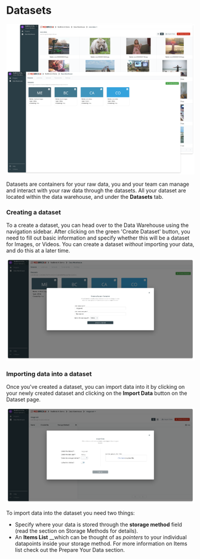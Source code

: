 # Datasets

![](../.gitbook/assets/group-2-2x.png)

Datasets are containers for your raw data, you and your team can manage and interact with your raw data through the datasets. All your dataset are located within the data warehouse, and under the **Datasets** tab. 

### Creating a dataset

To a create a dataset, you can head over to the Data Warehouse using the navigation sidebar. After clicking on the green 'Create Dataset' button, you need to fill out basic information and specify whether this will be a dataset for Images, or Videos. You can create a dataset _without_ importing your data, and do this at a later time. 

![](../.gitbook/assets/app.redbrickai.com_f5924ece-e355-48d2-8f9d-064c3440cef3_warehouse_search-3-2x.png)

### Importing data into a dataset

Once you've created a dataset, you can import data into it by clicking on your newly created dataset and clicking on the **Import Data** button on the Dataset page.

![Importing data into a dataset](../.gitbook/assets/app.redbrickai.com_f5924ece-e355-48d2-8f9d-064c3440cef3_warehouse_dataset_image-set-2x.png)

To import data into the dataset you need two things:

* Specify where your data is stored through the **storage method** field \(read the section on Storage Methods for details\).
* An **Items List**  __which can be thought of as _pointers_ to your individual datapoints inside your storage method. For more information on Items list check out the Prepare Your Data section.

